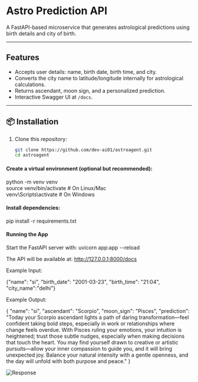 # Astro Prediction API

A FastAPI-based microservice that generates astrological predictions using birth details and city of birth.

---

## Features
- Accepts user details: name, birth date, birth time, and city.
- Converts the city name to latitude/longitude internally for astrological calculations.
- Returns ascendant, moon sign, and a personalized prediction.
- Interactive Swagger UI at `/docs`.

---


## 📦 Installation

1. Clone this repository:
   ```bash
   git clone https://github.com/dev-ai01/astroagent.git
   cd astroagent
   
#### Create a virtual environment (optional but recommended):

python -m venv venv                                                     
source venv/bin/activate   # On Linux/Mac                                                                                                       
venv\Scripts\activate      # On Windows

#### Install dependencies:

pip install -r requirements.txt

#### Running the App

Start the FastAPI server with: 
uvicorn app:app --reload

The API will be available at: http://127.0.0.1:8000/docs

Example Input: 

{"name": "si",
   "birth_date": "2001-03-23",
   "birth_time": "21:04",
   "city_name":"delhi"}

Example Output:
	
{
  "name": "si",
  "ascendant": "Scorpio",
  "moon_sign": "Pisces",
  "prediction": "Today your Scorpio ascendant lights a path of daring transformation—feel confident taking bold steps, especially in work or relationships where change feels overdue. With Pisces ruling your emotions, your intuition is heightened; trust those subtle nudges, especially when making decisions that touch the heart. You may find yourself drawn to creative or artistic pursuits—allow your inner compassion to guide you, and it will bring unexpected joy. Balance your natural intensity with a gentle openness, and the day will unfold with both purpose and peace."
}

![Response](image.png)


